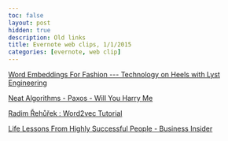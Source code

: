 ```yaml
---
toc: false
layout: post
hidden: true
description: Old links
title: Evernote web clips, 1/1/2015
categories: [evernote, web clip]
---
```


[Word Embeddings For Fashion --- Technology on Heels with Lyst Engineering](https://making.lyst.com/2014/11/11/word-embeddings-for-fashion/)

[Neat Algorithms - Paxos - Will You Harry Me](http://harry.me/blog/2014/12/27/neat-algorithms-paxos/)

[Radim Řehůřek : Word2vec Tutorial](https://rare-technologies.com/word2vec-tutorial/)

[Life Lessons From Highly Successful People - Business Insider](http://www.businessinsider.com/life-lessons-from-highly-successful-people-2014-12)

